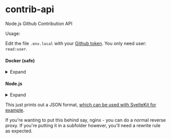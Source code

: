 # contrib-api
Node.js Github Contribution API


Usage:


Edit the file `.env.local` with your [Github token](https://github.com/settings/tokens). You only need user: `read:user`.
#### Docker (safe)

<details>
  <summary>Expand</summary>
  
`docker build -t githubcontribapi .`

`docker run -d --restart unless-stopped -p 3000:3000 githubcontribapi`

`http://yourip:3000/api/contrib?userName=yourusername`

</details>

#### Node.js

<details>
  <summary>Expand</summary>
  Requires Node.js 16

  `npm i`
  
  `npm run dev --host`

  `http://yourip:3000/api/contrib?userName=yourusername`
  </details>

This just prints out a JSON format, [which can be used with SvelteKit for example](https://github.com/cnoid/svelte-github-contrib).



If you're wanting to put this behind say, nginx - you can do a normal reverse proxy. If you're putting it in a subfolder however, you'll need a rewrite rule as expected.
